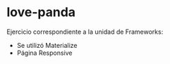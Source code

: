 # love-panda
Ejercicio correspondiente a la unidad de Frameworks:
- Se utilizó Materialize
- Página Responsive 
